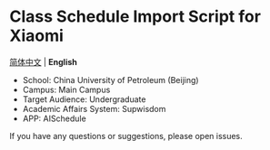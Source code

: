 # Class Schedule Import Script for Xiaomi

[简体中文](README.md) | **English**

- School: China University of Petroleum (Beijing)
- Campus: Main Campus
- Target Audience: Undergraduate
- Academic Affairs System: Supwisdom
- APP: AISchedule

If you have any questions or suggestions, please open issues.

